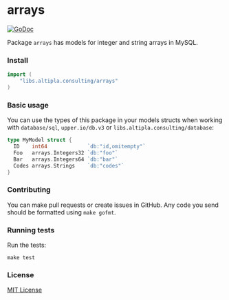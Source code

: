
# arrays

[![GoDoc](https://godoc.org/libs.altipla.consulting/arrays?status.svg)](https://godoc.org/libs.altipla.consulting/arrays)

Package `arrays` has models for integer and string arrays in MySQL.


### Install

```go
import (
	"libs.altipla.consulting/arrays"
)
```


### Basic usage

You can use the types of this package in your models structs when working with `database/sql`, `upper.io/db.v3` or `libs.altipla.consulting/database`:

```go
type MyModel struct {
  ID    int64             `db:"id,omitempty"`
  Foo   arrays.Integers32 `db:"foo"`
  Bar   arrays.Integers64 `db:"bar"`
  Codes arrays.Strings    `db:"codes"`
}
```


### Contributing

You can make pull requests or create issues in GitHub. Any code you send should be formatted using ```make gofmt```.


### Running tests

Run the tests:

```shell
make test
```


### License

[MIT License](../LICENSE)
